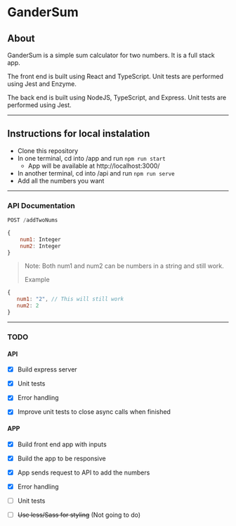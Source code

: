 # GanderSum

## About
GanderSum is a simple sum calculator for two numbers. It is a full stack app.

The front end is built using React and TypeScript. Unit tests are performed using Jest and Enzyme.

The back end is built using NodeJS, TypeScript, and Express. Unit tests are performed using Jest.

------

## Instructions for local instalation
* Clone this repository
* In one terminal, cd into /app and run `npm run start`
    * App will be available at http://localhost:3000/
* In another terminal, cd into /api and run `npm run serve`
* Add all the numbers you want

------

### API Documentation
```javascript
POST /addTwoNums

{
    num1: Integer
    num2: Integer
}
```
>Note: Both num1 and num2 can be numbers in a string and still work.
>
>Example
```javascript
{
   num1: "2", // This will still work
   num2: 2
}
```

------

### TODO
#### API
- [X] Build express server

- [X] Unit tests

- [X] Error handling

- [X] Improve unit tests to close async calls when finished

#### APP
- [X] Build front end app with inputs

- [X] Build the app to be responsive

- [X] App sends request to API to add the numbers

- [X] Error handling

- [ ] Unit tests

- [ ] ~~Use less/Sass for styling~~ (Not going to do)
